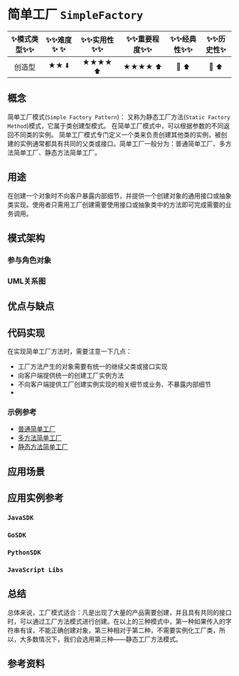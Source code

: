 # 简单工厂 `SimpleFactory`

| :sparkles:模式类型:sparkles::sparkles:|:sparkles::sparkles:难度:sparkles:  :sparkles: | :sparkles::sparkles:实用性:sparkles::sparkles: | :sparkles::sparkles:重要程度:sparkles::sparkles: |  :sparkles::sparkles:经典性:sparkles::sparkles: | :sparkles::sparkles:历史性:sparkles: |
| :----------------------------------------: | :-----------------------------------------------: | :-------------------------------------------------: | :----------------------------------------------------: | :--------------------------------------------------: | :--------------------------------------: |
|                   创造型                         |                ★★ :arrow_down:                 |                  ★★★★ :arrow_up:                   |                    ★★★★ :arrow_up:                    |              :green_heart:  :arrow_up:               |        :green_heart:  :arrow_up:         |

## 概念
简单工厂模式(`Simple Factory Pattern`)： 又称为静态工厂方法(`Static Factory Method`)模式，它属于类创建型模式。 在简单工厂模式中，可以根据参数的不同返回不同类的实例。 简单工厂模式专门定义一个类来负责创建其他类的实例，被创建的实例通常都具有共同的父类或接口。简单工厂一般分为：普通简单工厂、多方法简单工厂、静态方法简单工厂。

## 用途
在创建一个对象时不向客户暴露内部细节，并提供一个创建对象的通用接口或抽象类实现。使用者只需用工厂创建需要使用接口或抽象类中的方法即可完成需要的业务调用。



## 模式架构



### 参与角色对象



### UML关系图



## 优点与缺点



## 代码实现
在实现简单工厂方法时，需要注意一下几点：
- 工厂方法产生的对象需要有统一的继续父类或接口实现
- 向客户端提供统一的创建工厂实例方法
- 不向客户端提供工厂创建实例实现的相关细节或业务、不暴露内部细节
- 

### 示例参考
+ [普通简单工厂](./java/io/github/hooj0/simplefactory/support/_static)
+ [多方法简单工厂](./java/io/github/hooj0/simplefactory/support/more)
+ [静态方法简单工厂](./java/io/github/hooj0/simplefactory/support/single)


## 应用场景



## 应用实例参考

### `JavaSDK` 

### `GoSDK`

### `PythonSDK`

### `JavaScript Libs`



## 总结
总体来说，工厂模式适合：凡是出现了大量的产品需要创建，并且具有共同的接口时，可以通过工厂方法模式进行创建。在以上的三种模式中，第一种如果传入的字符串有误，不能正确创建对象，第三种相对于第二种，不需要实例化工厂类，所以，大多数情况下，我们会选用第三种——静态工厂方法模式。

## 参考资料





